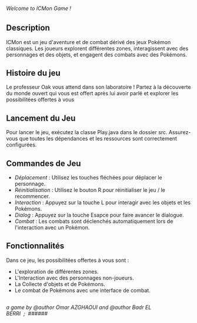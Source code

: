 ###### Welcome to ICMon Game ! ######

## Description
ICMon est un jeu d'aventure et de combat dérivé des jeux Pokémon classiques. Les joueurs explorent différentes zones, interagissent avec des personnages et des objets, et engagent des combats avec des Pokémons.

## Histoire du jeu 
Le professeur Oak vous attend dans son laboratoire ! Partez à la découverte du monde ouvert qui vous est offert après lui avoir parlé et explorer les possibilitées offertes à vous 

## Lancement du Jeu
Pour lancer le jeu, exécutez la classe Play.java dans le dossier src. Assurez-vous que toutes les dépendances et les ressources sont correctement configurées.

##

## Commandes de Jeu
- *Déplacement* : Utilisez les touches fléchées pour déplacer le personnage.
- *Réinitialisation* : Utilisez le bouton R pour réinitialiser le jeu / le recommencer.
- *Interaction* : Appuyez sur la touche L pour interagir avec les objets et les Pokémons.
- *Dialog* : Appuyez sur la touche Esapce pour faire avancer le dialogue.
- *Combat* : Les combats sont déclenchés automatiquement lors de l'interaction avec un Pokémon.

## Fonctionnalités
Dans ce jeu, les possibilitées offertes à vous sont : 
- L'exploration de différentes zones.
- L'Interaction avec des personnages non-joueurs.
- La Collecte d'objets et de Pokémons.
- Le combat de Pokémons avec une interface de combat.

## 


###### a game by @author Omar AZGHAOUI and @author Badr EL BERRI  ;  ######
